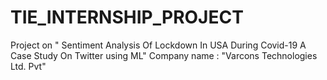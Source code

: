 # TIE_INTERNSHIP_PROJECT
Project on " Sentiment Analysis Of Lockdown In USA During Covid-19 A Case Study On Twitter using ML" Company name : "Varcons Technologies Ltd. Pvt"
